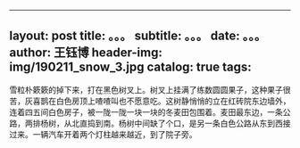  --- 
 layout:     post 
 title:      。。。 
 subtitle:   。。。
 date:       。。。
 author:     王钰博 
 header-img: img/190211_snow_3.jpg 
 catalog: true 
 tags: 
 --- 
雪粒朴簌簌的掉下来，打在黑色树叉上。树叉上挂满了练数圆圆果子，这种果子很苦，灰喜鹊在白色房顶上喳喳叫也不愿意吃。这树静悄悄的立在红砖院东边墙外，连着四五间白色房子，被一陇一陇一块一块的冬麦田包围着。麦田最东边，一条公路，两排杨树，从北直捣到南。杨树中间缺了个口，是另一条白色公路从东到西接过来。一辆汽车开着两个灯柱越来越近，到了院子旁。
